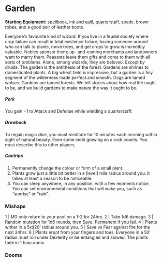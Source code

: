 # Garden 

**Starting Equipment:** spellbook, ink and quill, quarterstaff, spade,
brown robes, and a good pair of leather boots.

Everyone's favourite kind of wizard. If you live in a feudal society
where crop failure can result in total existence failure, having
someone around who can talk to plants, move trees, and get
crops to grow is incredibly valuable. Nobles sponsor them; up-
and-coming merchants and landowners want to marry them.
Peasants leave them gifts and come to them with all sorts of
problems. Alone, among wizards, they are beloved.
Except by druids. The garden is the antithesis of the forest.
Gardens are shrines to domesticated plants. A big wheat field is
impressive, but a garden is a tiny segment of the wilderness
made perfect and smooth. Dogs are tamed wolves. Gardens are
tamed forests. We tell stories about how real life ought to be,
and we build gardens to make nature the way it ought to be.
##### Perk
You gain +1 to Attack and Defense while wielding a quarterstaff.
##### Drawback
To regain magic dice, you must meditate for 10 minutes each
morning within sight of natural beauty. Even some mold growing
on a rock counts. You must describe this to other players.
##### Cantrips

1. Permanently change the colour or form of a small plant.
2. Plants grow just a little bit better in a [level] mile radius around you. It takes at least a season to be noticeable.
3. You can sleep anywhere, in any position, with a few moments notice. You can set environmental conditions that will wake you, such as “sunrise” or “rain”.

### Mishaps

1 | MD only return to your pool on a 1-2 for 24hrs.
2 | Take 1d6 damage.
3 | Random mutation for 1d6 rounds, then Save. Permanent if you fail.
4 | Plants wither in a 5xd20’ radius around you.
5 | Save vs Fear against fire for the next 24hrs.
6 | Plants erupt from your fingers and toes. Everyone in a 50’ radius must roll
under Dexterity or be entangled and slowed. The plants fade in 1 hour.ooms

### Dooms


